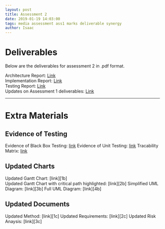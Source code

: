 ```yaml
---
layout: post
title: Assessment 2
date: 2019-01-19 14:03:00
tags: media assessment ass1 marks deliverable synergy
author: Isaac
---
```


<h1 id="DocTop">Deliverables</h1>

<p>Below are the deliverables for assessment 2 in .pdf format.</p>

Architecture Report: [Link][1] <br>
Implementation Report: [Link][2] <br>
Testing Report: [Link][3] <br>
Updates on Assessment 1 deliverables: [Link][4] <br>

[1]:{{site.url}}/assets/downloads/Arch2.pdf
[2]:{{site.url}}/assets/downloads/Impl2.pdf
[3]:{{site.url}}/assets/downloads/Test2.pdf
[4]:{{site.url}}/assets/downloads/Updates2.pdf
<hr/>
<h1 id="ExtraMaterials">Extra Materials</h1>
<h2 id="TestingEvidence">Evidence of Testing</h1>

Evidence of Black Box Testing: [link][1a]
Evidence of Unit Testing: [link][2a]
Tracability Matrix: [link][3a]

[1a]:{{site.url}}/assets/downloads/Black-BoxTestingEvidence.pdf
[2a]:{{site.url}}/assets/downloads/UnitTestingEvidence.pdf
[3a]:{{site.url}}/assets/downloads/TraceabilityMatrix.pdf
<h2 id="Charts">Updated Charts</h2>
Updated Gantt Chart: [link][1b] <br>
Updated Gantt Chart with critical path highlighted: [link][2b]
Simplified UML Diagram: [link][3b]
Full UML Diagram: [link][4b]

[1b]:{{site.url}}/assets/downloads/UpdatedGanttChart.pdf
[2b]:{{site.url}}/assets/downloads/UpdatedGanttChart-CriticalPath.pdf
[3b]:{{site.url}}/assets/downloads/SimplifiedUMLDiagram.pdf
[4b]:{{site.url}}/assets/downloads/FullUMLDiagram.pdf
<h2 id="UpdatedDocuments">Updated Documents</h2>
Updated Method: [link][1c]
Updated Requirements: [link][2c]
Updated Risk Anaysis: [link][3c]

[1c]:{{site.url}}/assets/downloads/UpdatedMethod.pdf
[2c]:{{site.url}}/assets/downloads/UpdatedReq.pdf
[3c]:{{site.url}}/assets/downloads/UpdatedRisk.pdf

